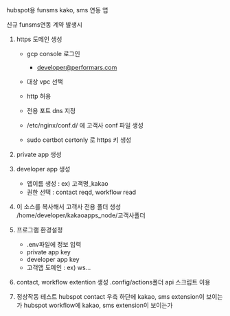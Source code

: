hubspot용 funsms kako, sms 연동 앱

신규 funsms연동 계약 발생시 

1. https 도메인 생성
   - gcp console 로그인
     - developer@performars.com
     
   - 대상 vpc 선택
   - http 허용
   - 전용 포트 dns 지정
   - /etc/nginx/conf.d/ 에 고객사 conf 파일 생성
   - sudo certbot certonly 로 https 키 생성
   
3. private app 생성
   
5. developer app 생성
   - 앱이름 생성 : ex) 고객명_kakao
   - 권한 선택 : contact reqd, workflow read
   
7. 이 소스를 복사해서 고객사 전용 폴더 생성
   /home/developer/kakaoapps_node/고객사폴더
   
8. 프로그램 환경설정
   - .env파일에 정보 입력
   - private app key
   - developer app key
   - 고객앱 도메인 : ex) ws...

9. contact, workflow extention 생성
   .config/actions폴더 api 스크립트 이용

10. 정상작동 테스트
    hubspot contact 우측 하단에 kakao, sms extension이 보이는가
    hubspot workflow에 kakao, sms extension이 보이는가



